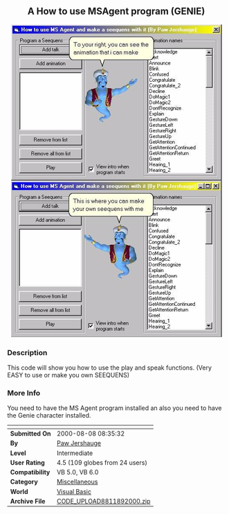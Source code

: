 ﻿<div align="center">

## A How to use MSAgent program \(GENIE\)

<img src="PIC200089192847865.jpg">
</div>

### Description

This code will show you how to use the play and speak functions. (Very EASY to use or make you own SEEQUENS)
 
### More Info
 
You need to have the MS Agent program installed an also you need to have the Genie character installed.


<span>             |<span>
---                |---
**Submitted On**   |2000-08-08 08:35:32
**By**             |[Paw Jershauge](https://github.com/Planet-Source-Code/PSCIndex/blob/master/ByAuthor/paw-jershauge.md)
**Level**          |Intermediate
**User Rating**    |4.5 (109 globes from 24 users)
**Compatibility**  |VB 5\.0, VB 6\.0
**Category**       |[Miscellaneous](https://github.com/Planet-Source-Code/PSCIndex/blob/master/ByCategory/miscellaneous__1-1.md)
**World**          |[Visual Basic](https://github.com/Planet-Source-Code/PSCIndex/blob/master/ByWorld/visual-basic.md)
**Archive File**   |[CODE\_UPLOAD8811892000\.zip](https://github.com/Planet-Source-Code/paw-jershauge-a-how-to-use-msagent-program-genie__1-10573/archive/master.zip)








